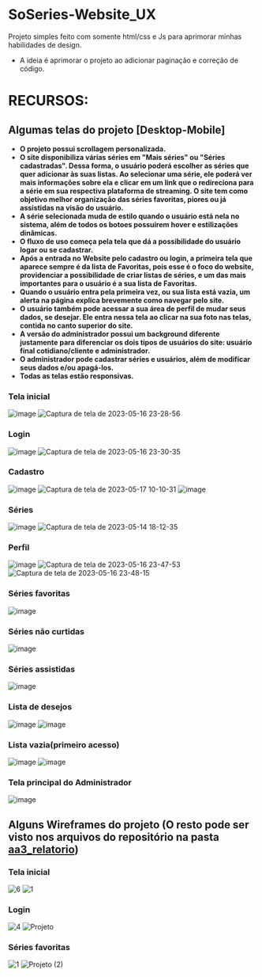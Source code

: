 # SoSeries-Website_UX
 Projeto simples feito com somente html/css e Js para aprimorar minhas habilidades de design.

- A ideia é aprimorar o projeto ao adicionar paginação e correção de código.

# RECURSOS:
## Algumas telas do projeto [Desktop-Mobile] 
- **O projeto possui scrollagem personalizada.**
- **O site disponibiliza várias séries em "Mais séries" ou "Séries cadastradas". Dessa forma, o usuário poderá escolher as séries que quer adicionar às suas listas. Ao selecionar uma série, ele poderá ver mais informações sobre ela e clicar em um link que o redireciona para a série em sua respectiva plataforma de streaming. O site tem como objetivo melhor organização das séries favoritas, piores ou já assistidas na visão do usuário.**
- **A série selecionada muda de estilo quando o usuário está nela no sistema, além de todos os botoes possuírem hover e estilizações dinâmicas.**
- **O fluxo de uso começa pela tela que dá a possibilidade do usuário logar ou se cadastrar.**
- **Após a entrada no Website pelo cadastro ou login, a primeira tela que aparece sempre é da lista de Favoritas, pois esse é o foco do website, providenciar a possibilidade de criar listas de séries, e um das mais importantes para o usuário é a sua lista de Favoritas.**
- **Quando o usuário entra pela primeira vez, ou sua lista está vazia, um alerta na página explica brevemente como navegar pelo site.**
- **O usuário também pode acessar a sua área de perfil de mudar seus dados, se desejar. Ele entra nessa tela ao clicar na sua foto nas telas, contida no canto superior do site.**
- **A versão do administrador possui um background diferente justamente para diferenciar os dois tipos de usuários do site: usuário final cotidiano/cliente e administrador.**
- **O administrador pode cadastrar séries e usuários, além de modificar seus dados e/ou apagá-los.**
- **Todas as telas estão responsivas.**
### Tela inicial
![image](https://github.com/lstheus/EntregaP1A3/assets/57242457/7b7c759b-b745-4c98-88b0-4b2ea9fe190a)
![Captura de tela de 2023-05-16 23-28-56](https://github.com/lstheus/EntregaP1A3/assets/100351576/9b8654e4-e933-4467-9ae7-920dad40d41d)

### Login 
![image](https://github.com/lstheus/EntregaP1A3/assets/57242457/44a993a0-a5cf-4998-a991-e25fc61fd4e5)
![Captura de tela de 2023-05-16 23-30-35](https://github.com/lstheus/EntregaP1A3/assets/100351576/d441c3b5-bb8b-44e0-9329-7a32786ed125)


### Cadastro
![image](https://github.com/lstheus/EntregaP1A3/assets/57242457/4adbba34-23c0-4abf-b8b6-1b2f3cbc35b4)
![Captura de tela de 2023-05-17 10-10-31](https://github.com/lstheus/EntregaP1A3/assets/100351576/bd88bb61-c27a-4f84-b251-c62f1a4e5a8c)
![image](https://github.com/lstheus/EntregaP1A3/assets/100351576/976a0a47-1b41-4386-a872-df405d918557)

### Séries
![image](https://github.com/lstheus/EntregaP1A3/assets/57242457/77d95d92-cf77-48a6-bc50-bd516d206891)
![Captura de tela de 2023-05-14 18-12-35](https://github.com/lstheus/EntregaP1A3/assets/100351576/84f85525-f03b-48cf-95b6-05095484929a)

### Perfil
![image](https://github.com/lstheus/EntregaP1A3/assets/57242457/c063c4b6-19d2-459c-889b-f16ac392f520)
![Captura de tela de 2023-05-16 23-47-53](https://github.com/lstheus/EntregaP1A3/assets/100351576/fb0646a8-cb53-4993-ab4b-aca3173a1681)
![Captura de tela de 2023-05-16 23-48-15](https://github.com/lstheus/EntregaP1A3/assets/100351576/8c92a77b-3463-4ada-a39d-b52dd926a2c0)


### Séries favoritas
![image](https://github.com/lstheus/EntregaP1A3/assets/57242457/8b179064-17ef-4e9d-addd-311d440847e3)

### Séries não curtidas
![image](https://github.com/lstheus/EntregaP1A3/assets/57242457/f8a686dc-f99a-42e2-9320-63a1f49ae0fc)

### Séries assistidas
![image](https://github.com/lstheus/EntregaP1A3/assets/57242457/07229a76-e7bf-4bf6-bf49-a7d0a6299df2)

### Lista de desejos
![image](https://github.com/lstheus/EntregaP1A3/assets/57242457/d40a4bc1-3d50-45c1-92ae-f9d5ff62e0ae)
![image](https://github.com/lstheus/EntregaP1A3/assets/100351576/48f0d593-328e-44d7-a8da-5e598986895f)


### Lista vazia(primeiro acesso)
![image](https://github.com/lstheus/EntregaP1A3/assets/57242457/78017738-024f-4290-a348-4ca9d833148c)
![image](https://github.com/lstheus/EntregaP1A3/assets/100351576/68a29408-f2db-43f9-9436-fc9d2e9f7655)


### Tela principal do Administrador
![image](https://github.com/lstheus/EntregaP1A3/assets/100351576/7565a98d-0499-4bad-b496-1714c20d2e5c)

## Alguns Wireframes do projeto (O resto pode ser visto nos arquivos do repositório na pasta [aa3_relatorio](https://github.com/lstheus/EntregaP1A3/tree/master/aa3_relatorio))

### Tela inicial 
![6](https://github.com/lstheus/EntregaP1A3/assets/100351576/cb9a6de1-0208-4736-9c85-2acc15814806)
![1](https://github.com/lstheus/EntregaP1A3/assets/100351576/f3eb5814-785a-4e37-bde2-af294429ec55)

### Login
![4](https://github.com/lstheus/EntregaP1A3/assets/100351576/eb112030-e8e7-4116-ad9e-a9ee4d415f39)
![Projeto](https://github.com/lstheus/EntregaP1A3/assets/100351576/ddf1c3ad-0477-4ab1-ada0-e6d6896e5eb8)


### Séries favoritas
![1](https://github.com/lstheus/EntregaP1A3/assets/100351576/f518005e-c9a7-437b-a6b3-7e877718a692)
![Projeto (2)](https://github.com/lstheus/EntregaP1A3/assets/100351576/84269822-f4b9-4180-b3c3-e3719253ed29)



